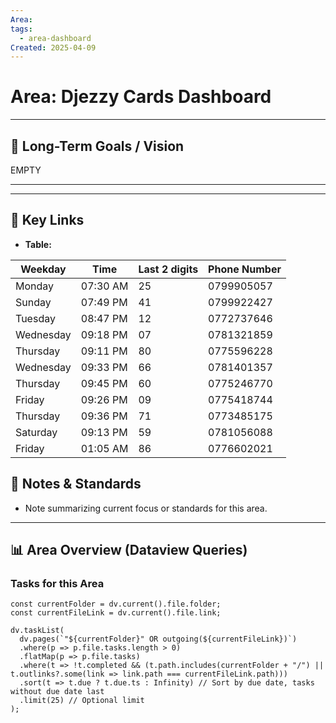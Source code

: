 ```yaml
---
Area: 
tags:
  - area-dashboard
Created: 2025-04-09
---
```


# Area: Djezzy Cards Dashboard

---

## 🎯 Long-Term Goals / Vision

EMPTY

---


---

## 🔗 Key Links

*   **Table:**

| Weekday   | Time     | Last 2 digits | Phone Number |
| --------- | -------- | ------------- | ------------ |
| Monday    | 07:30 AM | 25            | 0799905057   |
| Sunday    | 07:49 PM | 41            | 0799922427   |
| Tuesday   | 08:47 PM | 12            | 0772737646   |
| Wednesday | 09:18 PM | 07            | 0781321859   |
| Thursday  | 09:11 PM | 80            | 0775596228   |
| Wednesday | 09:33 PM | 66            | 0781401357   |
| Thursday  | 09:45 PM | 60            | 0775246770   |
| Friday    | 09:26 PM | 09            | 0775418744   |
| Thursday  | 09:36 PM | 71            | 0773485175   |
| Saturday  | 09:13 PM | 59            | 0781056088   |
| Friday    | 01:05 AM | 86            | 0776602021   |


## 📝 Notes & Standards

*   Note summarizing current focus or standards for this area.

---

## 📊 Area Overview (Dataview Queries)

### Tasks for this Area

```dataviewjs
const currentFolder = dv.current().file.folder;
const currentFileLink = dv.current().file.link;

dv.taskList(
  dv.pages(`"${currentFolder}" OR outgoing(${currentFileLink})`)
  .where(p => p.file.tasks.length > 0)
  .flatMap(p => p.file.tasks)
  .where(t => !t.completed && (t.path.includes(currentFolder + "/") || t.outlinks?.some(link => link.path === currentFileLink.path)))
  .sort(t => t.due ? t.due.ts : Infinity) // Sort by due date, tasks without due date last
  .limit(25) // Optional limit
);
